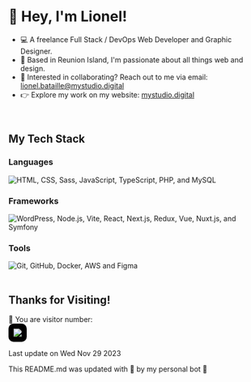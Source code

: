 
# 🤙 Hey, I'm Lionel!

- 💻 A freelance Full Stack / DevOps Web Developer and Graphic Designer.
- 🌴 Based in Reunion Island, I'm passionate about all things web and design.
- 📩 Interested in collaborating? Reach out to me via email: lionel.bataille@mystudio.digital
- 👉 Explore my work on my website: [mystudio.digital](https://mystudio.digital/)
<br>

## My Tech Stack
### Languages
<div>
	<img src="https://skillicons.dev/icons?i=html,css,sass,js,ts,php,mysql" alt="HTML, CSS, Sass, JavaScript, TypeScript, PHP, and MySQL">
</div>

### Frameworks
<div>
	<img src="https://skillicons.dev/icons?i=wordpress,nodejs,vite,react,nextjs,redux,vue,nuxtjs,symfony" alt="WordPress, Node.js, Vite, React, Next.js, Redux, Vue, Nuxt.js, and Symfony">
</div>

### Tools
<div>
	<img src="https://skillicons.dev/icons?i=git,github,docker,aws,figma" alt="Git, GitHub, Docker, AWS and Figma">
</div>
<br>

## Thanks for Visiting!
👀 You are visitor number:
<br>
<img style="background-color: #000; padding: 10px; border-radius: 10px" src="https://profile-counter.glitch.me/Popwers/count.svg" />

Last update on Wed Nov 29 2023

This README.md was updated with 💙 by my personal bot 👾

